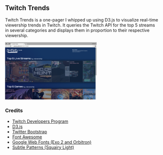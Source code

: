 ## Twitch Trends
Twitch Trends is a one-pager I whipped up using D3.js to visualize real-time viewership trends in Twitch. It queries the Twitch API for the top 5 streams in several categories and displays them in proportion to their respective viewership.

<img src="img/screenshot.png" width="300">

### Credits
* [Twitch Developers Program](http://dev.twitch.tv/)
* [D3.js](http://http://d3js.org/)
* [Twitter Bootstrap](http://getbootstrap.com/)
* [Font Awesome](https://fortawesome.github.io/Font-Awesome/)
* [Google Web Fonts (Exo 2 and Orbitron)](https://www.google.com/fonts)
* [Subtle Patterns (Squairy Light)](http://subtlepatterns.com/squairy/)
